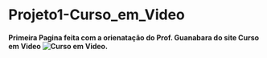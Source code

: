 # Projeto1-Curso_em_Video

#### Primeira Pagina feita com a orienatação do **Prof. Guanabara** do site Curso em Video ![Curso em Video](https://www.cursoemvideo.com/).

####

 
